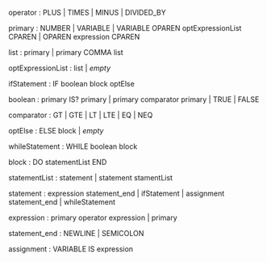 operator : PLUS | TIMES | MINUS | DIVIDED_BY

primary : NUMBER
        | VARIABLE
        | VARIABLE OPAREN optExpressionList CPAREN
        | OPAREN expression CPAREN

list : primary
     | primary COMMA list

optExpressionList : list
                  | *empty*

ifStatement : IF boolean block optElse

boolean : primary IS? primary
        | primary comparator primary
        | TRUE
        | FALSE

comparator : GT | GTE | LT | LTE | EQ | NEQ

optElse : ELSE block
        | *empty*

whileStatement : WHILE boolean block

block : DO statementList END

statementList : statement
              | statement stamentList

statement : expression statement_end
          | ifStatement
          | assignment statement_end
          | whileStatement

expression : primary operator expression
           | primary

statement_end : NEWLINE
              | SEMICOLON

assignment : VARIABLE IS expression
